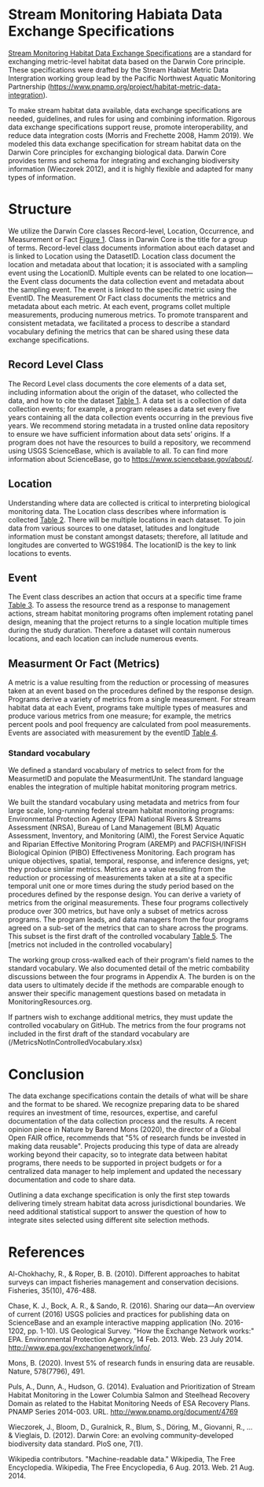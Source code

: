 # Stream Monitoring Habiata Data Exchange Specifications 
[Stream Monitoring Habitat Data Exchange Specifications](MetricLevelExchangeSpecifications.docx) are a standard for exchanging metric-level habitat data based on the Darwin Core principle. These specifications were drafted by the Stream Habiat Metric Data Intergration working group lead by the Pacific Northwest Aquatic Monitoring Partnership (https://www.pnamp.org/project/habitat-metric-data-integration). 

To make stream habitat data available, data exchange specifications are needed, guidelines, and rules for using and combining information. Rigorous data exchange specifications support reuse, promote interoperability, and reduce data integration costs (Morris and Frechette 2008, Hamm 2019). We modeled this data exchange specification for stream habitat data on the Darwin Core principles for exchanging biological data. Darwin Core provides terms and schema for integrating and exchanging biodiversity information (Wieczorek 2012), and it is highly flexible and adapted for many types of information.  

# Structure 
We utilize the Darwin Core classes Record-level, Location, Occurrence, and Measurement or Fact [Figure 1](Figures/StructureOfDarwinCoreForHabitatMetrics.png). Class in Darwin Core is the title for a group of terms. Record-level class documents information about each dataset and is linked to Location using the DatasetID. Location class document the location and metadata about that location; it is associated with a sampling event using the LocationID. Multiple events can be related to one location—the Event class documents the data collection event and metadata about the sampling event. The event is linked to the specific metric using the EventID. The Measurement Or Fact class documents the metrics and metadata about each metric. At each event, programs collet multiple measurements, producing numerous metrics. To promote transparent and consistent metadata, we facilitated a process to describe a standard vocabulary defining the metrics that can be shared using these data exchange specifications. 

## Record Level Class 
The Record Level class documents the core elements of a data set, including information about the origin of the dataset, who collected the data, and how to cite the dataset [Table 1](Tables/RecordLevel.xlsx).  A data set is a collection of data collection events; for example, a program releases a data set every five years containing all the data collection events occurring in the previous five years. We recommend storing metadata in a trusted online data repository to ensure we have sufficient information about data sets’ origins. If a program does not have the resources to build a repository, we recommend using USGS ScienceBase, which is available to all. To can find more information about ScienceBase, go to https://www.sciencebase.gov/about/.  

## Location
Understanding where data are collected is critical to interpreting biological monitoring data.  The Location class describes where information is collected [Table 2](Tables/Location.xlsx).  There will be multiple locations in each dataset.  To join data from various sources to one dataset, latitudes and longitude information must be constant amongst datasets; therefore, all latitude and longitudes are converted to WGS1984. The locationID is the key to link locations to events. 

## Event
The Event class describes an action that occurs at a specific time frame [Table 3](Tables/Event.xlsx). To assess the resource trend as a response to management actions, stream habitat monitoring programs often implement rotating panel design, meaning that the project returns to a single location multiple times during the study duration.  Therefore a dataset will contain numerous locations, and each location can include numerous events.

## Measurment Or Fact (Metrics)
A metric is a value resulting from the reduction or processing of measures taken at an event based on the procedures defined by the response design. Programs derive a variety of metrics from a single measurement. For stream habitat data at each Event, programs take multiple types of measures and produce various metrics from one measure; for example, the metrics percent pools and pool frequency are calculated from pool measurements.  Events are associated with measurement by the eventID [Table 4](Tables/MeasurementOrFact.xlsx). 

### Standard vocabulary 
We defined a standard vocabulary of metrics to select from for the MeasurmetID and populate the MeasurmentUnit. The standard language enables the integration of multiple habitat monitoring program metrics. 

We built the standard vocabulary using metadata and metrics from four large scale, long-running federal stream habitat monitoring programs: Environmental Protection Agency (EPA) National Rivers & Streams Assessment (NRSA), Bureau of Land Management (BLM) Aquatic Assessment, Inventory, and Monitoring (AIM), the Forest Service Aquatic and Riparian Effective Monitoring Program (AREMP) and PACFISH/INFISH Biological Opinion (PIBO) Effectiveness Monitoring. Each program has unique objectives, spatial, temporal, response, and inference designs, yet; they produce similar metrics. Metrics are a value resulting from the reduction or processing of measurements taken at a site at a specific temporal unit one or more times during the study period based on the procedures defined by the response design. You can derive a variety of metrics from the original measurements.  These four programs collectively produce over 300 metrics, but have only a subset of metrics across programs. The program leads, and data managers from the four programs agreed on a sub-set of the metrics that can to share across the programs.  This subset is the first draft of the controlled vocabulary [Table 5](/2020_12_01%20Controlled%20Vocabulary%20and%20Crosswalk.xlsx). The [metrics not included in the controlled vocabulary]  

The working group cross-walked each of their program's field names to the standard vocabulary.  We also documented detail of the metric combability discussions between the four programs in Appendix A.  The burden is on the data users to ultimately decide if the methods are comparable enough to answer their specific management questions based on metadata in MonitoringResources.org.

If partners wish to exchange additional metrics, they must update the controlled vocabulary on GitHub. The metrics from the four programs not included in the first draft of the standard vocabulary are (/MetricsNotInControlledVocabulary.xlsx)


# Conclusion
The data exchange specifications contain the details of what will be share and the format to be shared.  We recognize preparing data to be shared requires an investment of time, resources, expertise, and careful documentation of the data collection process and the results.  A recent opinion piece in Nature by Barend Mons (2020), the director of a Global Open FAIR office, recommends that "5% of research funds be invested in making data reusable". Projects producing this type of data are already working beyond their capacity, so to integrate data between habitat programs, there needs to be supported in project budgets or for a centralized data manager to help implement and updated the necessary documentation and code to share data. 

Outlining a data exchange specification is only the first step towards delivering timely stream habitat data across jurisdictional boundaries.  We need additional statistical support to answer the question of how to integrate sites selected using different site selection methods. 

# References 
Al-Chokhachy, R., & Roper, B. B. (2010). Different approaches to habitat surveys can impact fisheries management and conservation decisions. Fisheries, 35(10), 476-488.

Chase, K. J., Bock, A. R., & Sando, R. (2016). Sharing our data—An overview of current (2016) USGS policies and practices for publishing data on ScienceBase and an example interactive mapping application (No. 2016-1202, pp. 1-10). US Geological Survey.
"How the Exchange Network works:" EPA. Environmental Protection Agency, 14 Feb. 2013. Web. 23 July 2014. <http://www.epa.gov/exchangenetwork/info/>.

Mons, B. (2020). Invest 5% of research funds in ensuring data are reusable. Nature, 578(7796), 491.

Puls, A., Dunn, A., Hudson, G. (2014). Evaluation and Prioritization of Stream Habitat Monitoring in the Lower Columbia Salmon and Steelhead Recovery Domain as related to the Habitat Monitoring Needs of ESA Recovery Plans. PNAMP Series 2014-003. URL. http://www.pnamp.org/document/4769

Wieczorek, J., Bloom, D., Guralnick, R., Blum, S., Döring, M., Giovanni, R., ... & Vieglais, D. (2012). Darwin Core: an evolving community-developed biodiversity data standard. PloS one, 7(1).

Wikipedia contributors. "Machine-readable data." Wikipedia, The Free Encyclopedia. Wikipedia, The Free Encyclopedia, 6 Aug. 2013. Web. 21 Aug. 2014.




